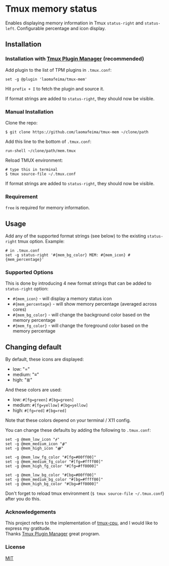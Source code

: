 # Tmux memory status

Enables displaying memory information in Tmux `status-right` and `status-left`.
Configurable percentage and icon display.

## Installation
### Installation with [Tmux Plugin Manager](https://github.com/tmux-plugins/tpm) (recommended)

Add plugin to the list of TPM plugins in `.tmux.conf`:

    set -g @plugin 'laomafeima/tmux-mem'

Hit `prefix + I` to fetch the plugin and source it.

If format strings are added to `status-right`, they should now be visible.

### Manual Installation

Clone the repo:

    $ git clone https://github.com/laomafeima/tmux-mem ~/clone/path

Add this line to the bottom of `.tmux.conf`:

    run-shell ~/clone/path/mem.tmux

Reload TMUX environment:

    # type this in terminal
    $ tmux source-file ~/.tmux.conf

If format strings are added to `status-right`, they should now be visible.

### Requirement

`free` is required for memory information.

## Usage

Add any of the supported format strings (see below) to the existing `status-right` tmux option.
Example:

    # in .tmux.conf
    set -g status-right '#{mem_bg_color} MEM: #{mem_icon} #{mem_percentage}'

### Supported Options

This is done by introducing 4 new format strings that can be added to
`status-right` option:

 - `#{mem_icon}` - will display a memory status icon
 - `#{mem_percentage}` - will show memory percentage (averaged across cores)
 - `#{mem_bg_color}` - will change the background color based on the memory percentage
 - `#{mem_fg_color}` - will change the foreground color based on the memory percentage

## Changing default

By default, these icons are displayed:

 - low: "="
 - medium: "≡"
 - high: "≣"

And these colors are used:

 - low: `#[fg=green]` `#[bg=green]`
 - medium: `#[fg=yellow]` `#[bg=yellow]`
 - high: `#[fg=red]` `#[bg=red]`

Note that these colors depend on your terminal / X11 config.

You can change these defaults by adding the following to `.tmux.conf`:

```
set -g @mem_low_icon "ᚋ"
set -g @mem_medium_icon "ᚌ"
set -g @mem_high_icon "ᚍ"

set -g @mem_low_fg_color "#[fg=#00ff00]"
set -g @mem_medium_fg_color "#[fg=#ffff00]"
set -g @mem_high_fg_color "#[fg=#ff0000]"

set -g @mem_low_bg_color "#[bg=#00ff00]"
set -g @mem_medium_bg_color "#[bg=#ffff00]"
set -g @mem_high_bg_color "#[bg=#ff0000]"
```

Don't forget to reload tmux environment (`$ tmux source-file ~/.tmux.conf`)
after you do this.

### Acknowledgements

This project refers to the implementation of [tmux-cpu](https://github.com/tmux-plugins/tmux-cpu), and I would like to express my gratitude.  
Thanks [Tmux Plugin Manager](https://github.com/tmux-plugins/tpm) great program.

### License

[MIT](LICENSE.md)

